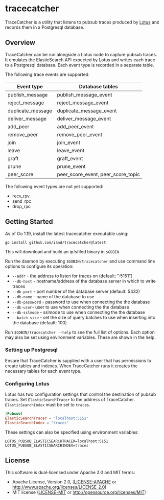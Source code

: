 # tracecatcher

TraceCatcher is a utility that listens to pubsub traces produced by [Lotus](https://github.com/filecoin-project/lotus) and records them in a Postgresql database. 

## Overview

TraceCatcher can be run alongside a Lotus node to capture pubsub traces. 
It emulates the ElasticSearch API expected by Lotus and writes each trace to a Postgresql database. 
Each event type is recorded in a separate table.

The following trace events are supported:

| Event type         | Database tables                    |
| ------------------ | ---------------------------------- |
| publish_message    | publish_message_event              |
| reject_message     | reject_message_event               |
| duplicate_message  | duplicate_message_event            |
| deliver_message    | deliver_message_event              |
| add_peer           | add_peer_event                     |
| remove_peer        | remove_peer_event                  |
| join               | join_event                         |
| leave              | leave_event                        |
| graft              | graft_event                        |
| prune              | prune_event                        |
| peer_score         | peer_score_event, peer_score_topic |   

The following event types are not yet supported:

 - recv_rpv
 - send_rpc
 - drop_rpc

## Getting Started

As of Go 1.19, install the latest tracecatcher executable using:

	go install github.com/iand/tracecatcher@latest

This will download and build an ipfsfiled binary in `$GOBIN`

Run the daemon by executing `$GOBIN/tracecatcher` and use command line options to configure its operation:

 - `--addr` - the address to listen for traces on (default: ":5151")
 - `--db-host` - hostname/address of the database server in which to write traces
 - `--db-port` - port number of the database server (default: 5432)
 - `--db-name` - name of the database to use
 - `--db-password` - password to use when connecting the the database
 - `--db-user`- user to use when connecting the the database
 - `--db-sslmode` - sslmode to use when connecting the the database
 - `--batch-size` - set the size of query batches to use when inserting into the database (default: 100)

Run `$GOBIN/tracecatcher --help` to see the full list of options. 
Each option may also be set using environment variables. These are shown in the help.

### Setting up Postgresql

Ensure that TraceCatcher is supplied with a user that has permissions to create tables and indexes.
When TraceCatcher runs it creates the necessary tables for each event type.

### Configuring Lotus

Lotus has two configuration settings that control the destination of pubsub traces. 
Set `ElasticSearchTracer` to the address of TraceCatcher. 
`ElasticSearchIndex` must be set to `traces`.

```toml
[Pubsub]
ElasticSearchTracer = "localhost:5151"
ElasticSearchIndex = "traces"
```

These settings can also be specified using environment variables:

```
LOTUS_PUBSUB_ELASTICSEARCHTRACER=localhost:5151
LOTUS_PUBSUB_ELASTICSEARCHINDEX=traces
```

## License

This software is dual-licensed under Apache 2.0 and MIT terms:

- Apache License, Version 2.0, ([LICENSE-APACHE](https://github.com/iand/tracecatcher/blob/master/LICENSE-APACHE) or http://www.apache.org/licenses/LICENSE-2.0)
- MIT license ([LICENSE-MIT](https://github.com/fiand/tracecatcher/blob/master/LICENSE-MIT) or http://opensource.org/licenses/MIT)





